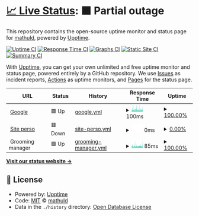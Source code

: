 # [📈 Live Status](https://mathuld.github.io/upptime): <!--live status--> **🟧 Partial outage**

This repository contains the open-source uptime monitor and status page for [mathuld](https://mathuld.github.io/upptime), powered by [Upptime](https://github.com/upptime/upptime).

[![Uptime CI](https://github.com/mathuld/upptime/workflows/Uptime%20CI/badge.svg)](https://github.com/mathuld/upptime/actions?query=workflow%3A%22Uptime+CI%22)
[![Response Time CI](https://github.com/mathuld/upptime/workflows/Response%20Time%20CI/badge.svg)](https://github.com/mathuld/upptime/actions?query=workflow%3A%22Response+Time+CI%22)
[![Graphs CI](https://github.com/mathuld/upptime/workflows/Graphs%20CI/badge.svg)](https://github.com/mathuld/upptime/actions?query=workflow%3A%22Graphs+CI%22)
[![Static Site CI](https://github.com/mathuld/upptime/workflows/Static%20Site%20CI/badge.svg)](https://github.com/mathuld/upptime/actions?query=workflow%3A%22Static+Site+CI%22)
[![Summary CI](https://github.com/mathuld/upptime/workflows/Summary%20CI/badge.svg)](https://github.com/mathuld/upptime/actions?query=workflow%3A%22Summary+CI%22)

With [Upptime](https://upptime.js.org), you can get your own unlimited and free uptime monitor and status page, powered entirely by a GitHub repository. We use [Issues](https://github.com/mathuld/upptime/issues) as incident reports, [Actions](https://github.com/mathuld/upptime/actions) as uptime monitors, and [Pages](https://mathuld.github.io/upptime) for the status page.

<!--start: status pages-->
<!-- This summary is generated by Upptime (https://github.com/upptime/upptime) -->
<!-- Do not edit this manually, your changes will be overwritten -->
<!-- prettier-ignore -->
| URL | Status | History | Response Time | Uptime |
| --- | ------ | ------- | ------------- | ------ |
| <img alt="" src="https://icons.duckduckgo.com/ip3/www.google.com.ico" height="13"> [Google](https://www.google.com) | 🟩 Up | [google.yml](https://github.com/mathuld/upptime/commits/HEAD/history/google.yml) | <details><summary><img alt="Response time graph" src="./graphs/google/response-time-week.png" height="20"> 100ms</summary><br><a href="https://mathuld.github.io/upptime/history/google"><img alt="Response time 97" src="https://img.shields.io/endpoint?url=https%3A%2F%2Fraw.githubusercontent.com%2Fmathuld%2Fupptime%2FHEAD%2Fapi%2Fgoogle%2Fresponse-time.json"></a><br><a href="https://mathuld.github.io/upptime/history/google"><img alt="24-hour response time 103" src="https://img.shields.io/endpoint?url=https%3A%2F%2Fraw.githubusercontent.com%2Fmathuld%2Fupptime%2FHEAD%2Fapi%2Fgoogle%2Fresponse-time-day.json"></a><br><a href="https://mathuld.github.io/upptime/history/google"><img alt="7-day response time 100" src="https://img.shields.io/endpoint?url=https%3A%2F%2Fraw.githubusercontent.com%2Fmathuld%2Fupptime%2FHEAD%2Fapi%2Fgoogle%2Fresponse-time-week.json"></a><br><a href="https://mathuld.github.io/upptime/history/google"><img alt="30-day response time 101" src="https://img.shields.io/endpoint?url=https%3A%2F%2Fraw.githubusercontent.com%2Fmathuld%2Fupptime%2FHEAD%2Fapi%2Fgoogle%2Fresponse-time-month.json"></a><br><a href="https://mathuld.github.io/upptime/history/google"><img alt="1-year response time 97" src="https://img.shields.io/endpoint?url=https%3A%2F%2Fraw.githubusercontent.com%2Fmathuld%2Fupptime%2FHEAD%2Fapi%2Fgoogle%2Fresponse-time-year.json"></a></details> | <details><summary><a href="https://mathuld.github.io/upptime/history/google">100.00%</a></summary><a href="https://mathuld.github.io/upptime/history/google"><img alt="All-time uptime 100.00%" src="https://img.shields.io/endpoint?url=https%3A%2F%2Fraw.githubusercontent.com%2Fmathuld%2Fupptime%2FHEAD%2Fapi%2Fgoogle%2Fuptime.json"></a><br><a href="https://mathuld.github.io/upptime/history/google"><img alt="24-hour uptime 100.00%" src="https://img.shields.io/endpoint?url=https%3A%2F%2Fraw.githubusercontent.com%2Fmathuld%2Fupptime%2FHEAD%2Fapi%2Fgoogle%2Fuptime-day.json"></a><br><a href="https://mathuld.github.io/upptime/history/google"><img alt="7-day uptime 100.00%" src="https://img.shields.io/endpoint?url=https%3A%2F%2Fraw.githubusercontent.com%2Fmathuld%2Fupptime%2FHEAD%2Fapi%2Fgoogle%2Fuptime-week.json"></a><br><a href="https://mathuld.github.io/upptime/history/google"><img alt="30-day uptime 100.00%" src="https://img.shields.io/endpoint?url=https%3A%2F%2Fraw.githubusercontent.com%2Fmathuld%2Fupptime%2FHEAD%2Fapi%2Fgoogle%2Fuptime-month.json"></a><br><a href="https://mathuld.github.io/upptime/history/google"><img alt="1-year uptime 100.00%" src="https://img.shields.io/endpoint?url=https%3A%2F%2Fraw.githubusercontent.com%2Fmathuld%2Fupptime%2FHEAD%2Fapi%2Fgoogle%2Fuptime-year.json"></a></details>
| <img alt="" src="https://icons.duckduckgo.com/ip3/mvincent.xyz.ico" height="13"> [Site perso](https://mvincent.xyz) | 🟥 Down | [site-perso.yml](https://github.com/mathuld/upptime/commits/HEAD/history/site-perso.yml) | <details><summary><img alt="Response time graph" src="./graphs/site-perso/response-time-week.png" height="20"> 0ms</summary><br><a href="https://mathuld.github.io/upptime/history/site-perso"><img alt="Response time 1882" src="https://img.shields.io/endpoint?url=https%3A%2F%2Fraw.githubusercontent.com%2Fmathuld%2Fupptime%2FHEAD%2Fapi%2Fsite-perso%2Fresponse-time.json"></a><br><a href="https://mathuld.github.io/upptime/history/site-perso"><img alt="24-hour response time 0" src="https://img.shields.io/endpoint?url=https%3A%2F%2Fraw.githubusercontent.com%2Fmathuld%2Fupptime%2FHEAD%2Fapi%2Fsite-perso%2Fresponse-time-day.json"></a><br><a href="https://mathuld.github.io/upptime/history/site-perso"><img alt="7-day response time 0" src="https://img.shields.io/endpoint?url=https%3A%2F%2Fraw.githubusercontent.com%2Fmathuld%2Fupptime%2FHEAD%2Fapi%2Fsite-perso%2Fresponse-time-week.json"></a><br><a href="https://mathuld.github.io/upptime/history/site-perso"><img alt="30-day response time 0" src="https://img.shields.io/endpoint?url=https%3A%2F%2Fraw.githubusercontent.com%2Fmathuld%2Fupptime%2FHEAD%2Fapi%2Fsite-perso%2Fresponse-time-month.json"></a><br><a href="https://mathuld.github.io/upptime/history/site-perso"><img alt="1-year response time 1882" src="https://img.shields.io/endpoint?url=https%3A%2F%2Fraw.githubusercontent.com%2Fmathuld%2Fupptime%2FHEAD%2Fapi%2Fsite-perso%2Fresponse-time-year.json"></a></details> | <details><summary><a href="https://mathuld.github.io/upptime/history/site-perso">0.00%</a></summary><a href="https://mathuld.github.io/upptime/history/site-perso"><img alt="All-time uptime 4.98%" src="https://img.shields.io/endpoint?url=https%3A%2F%2Fraw.githubusercontent.com%2Fmathuld%2Fupptime%2FHEAD%2Fapi%2Fsite-perso%2Fuptime.json"></a><br><a href="https://mathuld.github.io/upptime/history/site-perso"><img alt="24-hour uptime 0.00%" src="https://img.shields.io/endpoint?url=https%3A%2F%2Fraw.githubusercontent.com%2Fmathuld%2Fupptime%2FHEAD%2Fapi%2Fsite-perso%2Fuptime-day.json"></a><br><a href="https://mathuld.github.io/upptime/history/site-perso"><img alt="7-day uptime 0.00%" src="https://img.shields.io/endpoint?url=https%3A%2F%2Fraw.githubusercontent.com%2Fmathuld%2Fupptime%2FHEAD%2Fapi%2Fsite-perso%2Fuptime-week.json"></a><br><a href="https://mathuld.github.io/upptime/history/site-perso"><img alt="30-day uptime 0.00%" src="https://img.shields.io/endpoint?url=https%3A%2F%2Fraw.githubusercontent.com%2Fmathuld%2Fupptime%2FHEAD%2Fapi%2Fsite-perso%2Fuptime-month.json"></a><br><a href="https://mathuld.github.io/upptime/history/site-perso"><img alt="1-year uptime 0.45%" src="https://img.shields.io/endpoint?url=https%3A%2F%2Fraw.githubusercontent.com%2Fmathuld%2Fupptime%2FHEAD%2Fapi%2Fsite-perso%2Fuptime-year.json"></a></details>
| <img alt="" src="https://icons.duckduckgo.com/ip3/null.ico" height="13"> Grooming manager | 🟩 Up | [grooming-manager.yml](https://github.com/mathuld/upptime/commits/HEAD/history/grooming-manager.yml) | <details><summary><img alt="Response time graph" src="./graphs/grooming-manager/response-time-week.png" height="20"> 85ms</summary><br><a href="https://mathuld.github.io/upptime/history/grooming-manager"><img alt="Response time 105" src="https://img.shields.io/endpoint?url=https%3A%2F%2Fraw.githubusercontent.com%2Fmathuld%2Fupptime%2FHEAD%2Fapi%2Fgrooming-manager%2Fresponse-time.json"></a><br><a href="https://mathuld.github.io/upptime/history/grooming-manager"><img alt="24-hour response time 93" src="https://img.shields.io/endpoint?url=https%3A%2F%2Fraw.githubusercontent.com%2Fmathuld%2Fupptime%2FHEAD%2Fapi%2Fgrooming-manager%2Fresponse-time-day.json"></a><br><a href="https://mathuld.github.io/upptime/history/grooming-manager"><img alt="7-day response time 85" src="https://img.shields.io/endpoint?url=https%3A%2F%2Fraw.githubusercontent.com%2Fmathuld%2Fupptime%2FHEAD%2Fapi%2Fgrooming-manager%2Fresponse-time-week.json"></a><br><a href="https://mathuld.github.io/upptime/history/grooming-manager"><img alt="30-day response time 79" src="https://img.shields.io/endpoint?url=https%3A%2F%2Fraw.githubusercontent.com%2Fmathuld%2Fupptime%2FHEAD%2Fapi%2Fgrooming-manager%2Fresponse-time-month.json"></a><br><a href="https://mathuld.github.io/upptime/history/grooming-manager"><img alt="1-year response time 106" src="https://img.shields.io/endpoint?url=https%3A%2F%2Fraw.githubusercontent.com%2Fmathuld%2Fupptime%2FHEAD%2Fapi%2Fgrooming-manager%2Fresponse-time-year.json"></a></details> | <details><summary><a href="https://mathuld.github.io/upptime/history/grooming-manager">100.00%</a></summary><a href="https://mathuld.github.io/upptime/history/grooming-manager"><img alt="All-time uptime 99.99%" src="https://img.shields.io/endpoint?url=https%3A%2F%2Fraw.githubusercontent.com%2Fmathuld%2Fupptime%2FHEAD%2Fapi%2Fgrooming-manager%2Fuptime.json"></a><br><a href="https://mathuld.github.io/upptime/history/grooming-manager"><img alt="24-hour uptime 100.00%" src="https://img.shields.io/endpoint?url=https%3A%2F%2Fraw.githubusercontent.com%2Fmathuld%2Fupptime%2FHEAD%2Fapi%2Fgrooming-manager%2Fuptime-day.json"></a><br><a href="https://mathuld.github.io/upptime/history/grooming-manager"><img alt="7-day uptime 100.00%" src="https://img.shields.io/endpoint?url=https%3A%2F%2Fraw.githubusercontent.com%2Fmathuld%2Fupptime%2FHEAD%2Fapi%2Fgrooming-manager%2Fuptime-week.json"></a><br><a href="https://mathuld.github.io/upptime/history/grooming-manager"><img alt="30-day uptime 100.00%" src="https://img.shields.io/endpoint?url=https%3A%2F%2Fraw.githubusercontent.com%2Fmathuld%2Fupptime%2FHEAD%2Fapi%2Fgrooming-manager%2Fuptime-month.json"></a><br><a href="https://mathuld.github.io/upptime/history/grooming-manager"><img alt="1-year uptime 99.99%" src="https://img.shields.io/endpoint?url=https%3A%2F%2Fraw.githubusercontent.com%2Fmathuld%2Fupptime%2FHEAD%2Fapi%2Fgrooming-manager%2Fuptime-year.json"></a></details>

<!--end: status pages-->

[**Visit our status website →**](https://mathuld.github.io/upptime)

## 📄 License

- Powered by: [Upptime](https://github.com/upptime/upptime)
- Code: [MIT](./LICENSE) © [mathuld](https://mathuld.github.io/upptime)
- Data in the `./history` directory: [Open Database License](https://opendatacommons.org/licenses/odbl/1-0/)

